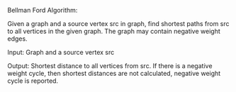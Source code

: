 Bellman Ford Algorithm: 

Given a graph and a source vertex src in graph, find shortest paths from src to all vertices in the given
graph. The graph may contain negative weight edges.

Input: Graph and a source vertex src

Output: Shortest distance to all vertices from src. If there is a negative weight cycle, then shortest 
distances are not calculated, negative weight cycle is reported.
